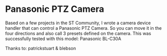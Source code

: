 # Panasonic PTZ Camera

Based on a few projects in the ST Community, I wrote a camera device handler that can control a Panasonic PTZ Camera. So you can move it in the four directions and also call 3 presets defined on the camera. This was successfully tested with this model:  Panasonic BL-C30A

Thanks to: patrickstuart & blebson